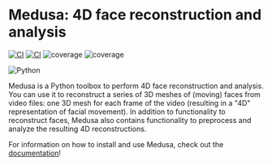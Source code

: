 # Medusa: 4D face reconstruction and analysis

[![CI](https://github.com/medusa-4D/medusa/actions/workflows/ci.yaml/badge.svg)](https://github.com/medusa-4D/medusa/actions/workflows/ci.yaml)
[![CI](https://github.com/medusa-4D/medusa/actions/workflows/docs.yaml/badge.svg)](https://medusa.lukas-snoek.com/medusa)
![coverage](https://img.shields.io/endpoint?url=https://gist.githubusercontent.com/lukassnoek/420039a0fe8fb8c1170e0478cdcd0f26/raw/medusa_coverage_badge.json)
![coverage](https://img.shields.io/endpoint?url=https://gist.githubusercontent.com/lukassnoek/cb6da52c965ec24f136b74a1ebad1964/raw/medusa_interrogate_badge.json)

![Python](https://img.shields.io/badge/python-3.9-blue.svg)

Medusa is a Python toolbox to perform 4D face reconstruction and analysis. You can use it to reconstruct a series of 3D meshes of (moving) faces from video files: one 3D mesh for each frame of the video (resulting in a "4D" representation of facial movement). In
addition to functionality to reconstruct faces, Medusa also contains functionality to preprocess and analyze the resulting 4D reconstructions.

For information on how to install and use Medusa, check out the
[documentation](https://medusa.lukas-snoek.com/medusa)!
